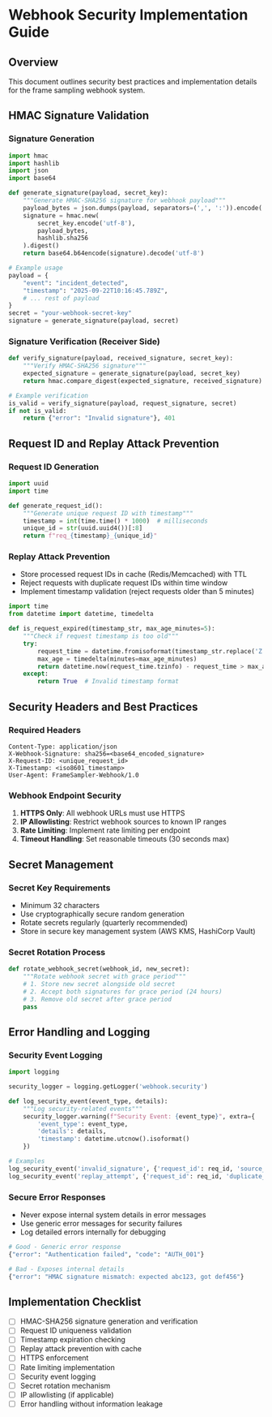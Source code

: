# Webhook Security Implementation Guide

## Overview
This document outlines security best practices and implementation details for the frame sampling webhook system.

## HMAC Signature Validation

### Signature Generation
```python
import hmac
import hashlib
import json
import base64

def generate_signature(payload, secret_key):
    """Generate HMAC-SHA256 signature for webhook payload"""
    payload_bytes = json.dumps(payload, separators=(',', ':')).encode('utf-8')
    signature = hmac.new(
        secret_key.encode('utf-8'),
        payload_bytes,
        hashlib.sha256
    ).digest()
    return base64.b64encode(signature).decode('utf-8')

# Example usage
payload = {
    "event": "incident_detected",
    "timestamp": "2025-09-22T10:16:45.789Z",
    # ... rest of payload
}
secret = "your-webhook-secret-key"
signature = generate_signature(payload, secret)
```

### Signature Verification (Receiver Side)
```python
def verify_signature(payload, received_signature, secret_key):
    """Verify HMAC-SHA256 signature"""
    expected_signature = generate_signature(payload, secret_key)
    return hmac.compare_digest(expected_signature, received_signature)

# Example verification
is_valid = verify_signature(payload, request_signature, secret)
if not is_valid:
    return {"error": "Invalid signature"}, 401
```

## Request ID and Replay Attack Prevention

### Request ID Generation
```python
import uuid
import time

def generate_request_id():
    """Generate unique request ID with timestamp"""
    timestamp = int(time.time() * 1000)  # milliseconds
    unique_id = str(uuid.uuid4())[:8]
    return f"req_{timestamp}_{unique_id}"
```

### Replay Attack Prevention
- Store processed request IDs in cache (Redis/Memcached) with TTL
- Reject requests with duplicate request IDs within time window
- Implement timestamp validation (reject requests older than 5 minutes)

```python
import time
from datetime import datetime, timedelta

def is_request_expired(timestamp_str, max_age_minutes=5):
    """Check if request timestamp is too old"""
    try:
        request_time = datetime.fromisoformat(timestamp_str.replace('Z', '+00:00'))
        max_age = timedelta(minutes=max_age_minutes)
        return datetime.now(request_time.tzinfo) - request_time > max_age
    except:
        return True  # Invalid timestamp format
```

## Security Headers and Best Practices

### Required Headers
```
Content-Type: application/json
X-Webhook-Signature: sha256=<base64_encoded_signature>
X-Request-ID: <unique_request_id>
X-Timestamp: <iso8601_timestamp>
User-Agent: FrameSampler-Webhook/1.0
```

### Webhook Endpoint Security
1. **HTTPS Only**: All webhook URLs must use HTTPS
2. **IP Allowlisting**: Restrict webhook sources to known IP ranges
3. **Rate Limiting**: Implement rate limiting per endpoint
4. **Timeout Handling**: Set reasonable timeouts (30 seconds max)

## Secret Management

### Secret Key Requirements
- Minimum 32 characters
- Use cryptographically secure random generation
- Rotate secrets regularly (quarterly recommended)
- Store in secure key management system (AWS KMS, HashiCorp Vault)

### Secret Rotation Process
```python
def rotate_webhook_secret(webhook_id, new_secret):
    """Rotate webhook secret with grace period"""
    # 1. Store new secret alongside old secret
    # 2. Accept both signatures for grace period (24 hours)
    # 3. Remove old secret after grace period
    pass
```

## Error Handling and Logging

### Security Event Logging
```python
import logging

security_logger = logging.getLogger('webhook.security')

def log_security_event(event_type, details):
    """Log security-related events"""
    security_logger.warning(f"Security Event: {event_type}", extra={
        'event_type': event_type,
        'details': details,
        'timestamp': datetime.utcnow().isoformat()
    })

# Examples
log_security_event('invalid_signature', {'request_id': req_id, 'source_ip': ip})
log_security_event('replay_attempt', {'request_id': req_id, 'duplicate_count': 3})
```

### Secure Error Responses
- Never expose internal system details in error messages
- Use generic error messages for security failures
- Log detailed errors internally for debugging

```python
# Good - Generic error response
{"error": "Authentication failed", "code": "AUTH_001"}

# Bad - Exposes internal details  
{"error": "HMAC signature mismatch: expected abc123, got def456"}
```

## Implementation Checklist

- [ ] HMAC-SHA256 signature generation and verification
- [ ] Request ID uniqueness validation
- [ ] Timestamp expiration checking
- [ ] Replay attack prevention with cache
- [ ] HTTPS enforcement
- [ ] Rate limiting implementation
- [ ] Security event logging
- [ ] Secret rotation mechanism
- [ ] IP allowlisting (if applicable)
- [ ] Error handling without information leakage

